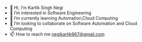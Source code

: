 - 👋 Hi, I’m Kartik Singh Negi
- 👀 I’m interested in Software Engineering
- 🌱 I’m currently learning Automation,Cloud Computing 
- 💞️ I’m looking to collaborate on Software Automation and Cloud Computing
- 📫 How to reach me negikartik667@gmail.com

